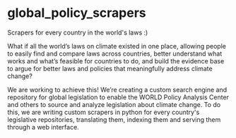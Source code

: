 # global_policy_scrapers
Scrapers for every country in the world's laws :)

What if all the world’s laws on climate existed in one place, allowing people to easily find and compare laws across countries, better understand what works and what’s feasible for countries to do, and build the evidence base to argue for better laws and policies that meaningfully address climate change?

We are working to achieve this! We’re creating a custom search engine and repository for global legislation to enable the WORLD Policy Analysis Center and others to source and analyze legislation about climate change. To do this, we are writing custom scrapers in python for every country's legislative repositories, translating them, indexing them and serving them through a web interface.
